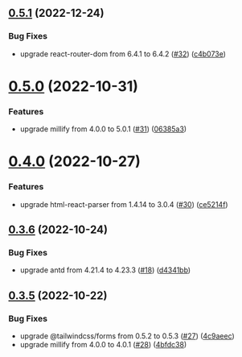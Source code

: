 ## [0.5.1](https://github.com/CryptoverseWeb3/CryptoverseWeb3.com/compare/v0.5.0...v0.5.1) (2022-12-24)


### Bug Fixes

* upgrade react-router-dom from 6.4.1 to 6.4.2 ([#32](https://github.com/CryptoverseWeb3/CryptoverseWeb3.com/issues/32)) ([c4b073e](https://github.com/CryptoverseWeb3/CryptoverseWeb3.com/commit/c4b073e9da28e38d5c88fafbd75fbc9e529632d1))



# [0.5.0](https://github.com/CryptoverseWeb3/CryptoverseWeb3.com/compare/v0.4.0...v0.5.0) (2022-10-31)


### Features

* upgrade millify from 4.0.0 to 5.0.1 ([#31](https://github.com/CryptoverseWeb3/CryptoverseWeb3.com/issues/31)) ([06385a3](https://github.com/CryptoverseWeb3/CryptoverseWeb3.com/commit/06385a3fe6599674cd196b39426797ebab67d138))



# [0.4.0](https://github.com/CryptoverseWeb3/CryptoverseWeb3.com/compare/v0.3.6...v0.4.0) (2022-10-27)


### Features

* upgrade html-react-parser from 1.4.14 to 3.0.4 ([#30](https://github.com/CryptoverseWeb3/CryptoverseWeb3.com/issues/30)) ([ce5214f](https://github.com/CryptoverseWeb3/CryptoverseWeb3.com/commit/ce5214fc794eaef86764ac3f3cbefbabf673f03f))



## [0.3.6](https://github.com/CryptoverseWeb3/CryptoverseWeb3.com/compare/v0.3.5...v0.3.6) (2022-10-24)


### Bug Fixes

* upgrade antd from 4.21.4 to 4.23.3 ([#18](https://github.com/CryptoverseWeb3/CryptoverseWeb3.com/issues/18)) ([d4341bb](https://github.com/CryptoverseWeb3/CryptoverseWeb3.com/commit/d4341bb63bc46ae1b292a285f2493780edb308a8))



## [0.3.5](https://github.com/CryptoverseWeb3/CryptoverseWeb3.com/compare/v0.3.4...v0.3.5) (2022-10-22)


### Bug Fixes

* upgrade @tailwindcss/forms from 0.5.2 to 0.5.3 ([#27](https://github.com/CryptoverseWeb3/CryptoverseWeb3.com/issues/27)) ([4c9aeec](https://github.com/CryptoverseWeb3/CryptoverseWeb3.com/commit/4c9aeec1bde4ecc9d5998e6a072bc10b578269df))
* upgrade millify from 4.0.0 to 4.0.1 ([#28](https://github.com/CryptoverseWeb3/CryptoverseWeb3.com/issues/28)) ([4bfdc38](https://github.com/CryptoverseWeb3/CryptoverseWeb3.com/commit/4bfdc38cd114a2fa86474bf4e855de882db1aebb))



